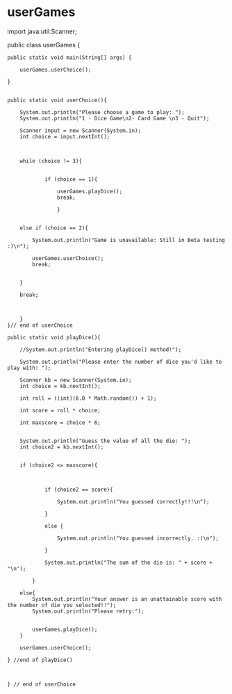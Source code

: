 # userGames
import java.util.Scanner;



public class userGames {


	
	public static void main(String[] args) {

		userGames.userChoice();

	}	
	
    
	public static void userChoice(){
		
		System.out.println("Please choose a game to play: ");
		System.out.println("1 - Dice Game\n2- Card Game \n3 - Quit");
		
		Scanner input = new Scanner(System.in);
		int choice = input.nextInt();
		
		
		
		while (choice != 3){
			
			
				if (choice == 1){
			
					userGames.playDice();
					break;
					
					}
		
				
		else if (choice == 2){
			
			System.out.println("Game is unavailable: Still in Beta testing :)\n");
			
			userGames.userChoice();
			break;
			
			
		}
		
		break;
		
		
		
		}
	}// end of userChoice
		
	public static void playDice(){
		
		//System.out.println("Entering playDice() method!");
		
		System.out.println("Please enter the number of dice you'd like to play with: ");
		
		Scanner kb = new Scanner(System.in);
		int choice = kb.nextInt();
				
		int roll = ((int)(6.0 * Math.random()) + 1);
		
		int score = roll * choice;
		
		int maxscore = choice * 6;
			
		
		System.out.println("Guess the value of all the die: ");
		int choice2 = kb.nextInt();
		
		
	    if (choice2 <= maxscore){
		
		
		
	    		if (choice2 == score){
			
	    			System.out.println("You guessed correctly!!!\n");
			
	    		}
		
	    		else {
			
	    			System.out.println("You guessed incorrectly. :(\n");
			
	    		}
		
	    		System.out.println("The sum of the die is: " + score + "\n");
		
	    	}
	    
	    else{
	    	System.out.println("Your answer is an unattainable score with the number of die you selected!!");
	    	System.out.println("Please retry:");
	    	
	    	
	    	userGames.playDice();
	    }
	    
	    userGames.userChoice();
		
	} //end of playDice()
		
		
		
	} // end of userChoice
